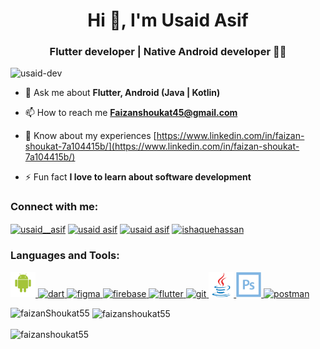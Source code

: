 <h1 align="center">Hi 👋, I'm Usaid Asif</h1>
<h3 align="center">Flutter developer | Native Android developer 👨‍💻</h3>

<p align="left"> <img src="https://komarev.com/ghpvc/?username=usaid-dev&label=Profile%20views&color=0e75b6&style=flat" alt="usaid-dev" /> </p>

- 💬 Ask me about **Flutter, Android (Java | Kotlin)**

- 📫 How to reach me **Faizanshoukat45@gmail.com**

- 📄 Know about my experiences [https://www.linkedin.com/in/faizan-shoukat-7a104415b/](https://www.linkedin.com/in/faizan-shoukat-7a104415b/)

- ⚡ Fun fact **I love to learn about software development**

<h3 align="left">Connect with me:</h3>
<p align="left">
<a href="https://twitter.com/faizanshoukat45" target="blank"><img align="center" src="https://raw.githubusercontent.com/rahuldkjain/github-profile-readme-generator/master/src/images/icons/Social/twitter.svg" alt="usaid__asif" height="30" width="40" /></a>
<a href="https://www.linkedin.com/in/faizan-shoukat-7a104415b/" target="blank"><img align="center" src="https://raw.githubusercontent.com/rahuldkjain/github-profile-readme-generator/master/src/images/icons/Social/linked-in-alt.svg" alt="usaid asif" height="30" width="40" /></a>
<a href="https://www.facebook.com/faizanshoukat99" target="blank"><img align="center" src="https://raw.githubusercontent.com/rahuldkjain/github-profile-readme-generator/master/src/images/icons/Social/facebook.svg" alt="usaid asif" height="30" width="40" /></a>
<a href="https://www.instagram.com/faizan_shoukat/" target="blank"><img align="center" src="https://raw.githubusercontent.com/rahuldkjain/github-profile-readme-generator/master/src/images/icons/Social/instagram.svg" alt="ishaquehassan" height="30" width="40" /></a>
</p>

<h3 align="left">Languages and Tools:</h3>
<p align="left"> <a href="https://developer.android.com" target="_blank" rel="noreferrer"> <img src="https://raw.githubusercontent.com/devicons/devicon/master/icons/android/android-original-wordmark.svg" alt="android" width="40" height="40"/> </a> <a href="https://dart.dev" target="_blank" rel="noreferrer"> <img src="https://www.vectorlogo.zone/logos/dartlang/dartlang-icon.svg" alt="dart" width="40" height="40"/> </a> <a href="https://www.figma.com/" target="_blank" rel="noreferrer"> <img src="https://www.vectorlogo.zone/logos/figma/figma-icon.svg" alt="figma" width="40" height="40"/> </a> <a href="https://firebase.google.com/" target="_blank" rel="noreferrer"> <img src="https://www.vectorlogo.zone/logos/firebase/firebase-icon.svg" alt="firebase" width="40" height="40"/> </a> <a href="https://flutter.dev" target="_blank" rel="noreferrer"> <img src="https://www.vectorlogo.zone/logos/flutterio/flutterio-icon.svg" alt="flutter" width="40" height="40"/> </a> <a href="https://git-scm.com/" target="_blank" rel="noreferrer"> <img src="https://www.vectorlogo.zone/logos/git-scm/git-scm-icon.svg" alt="git" width="40" height="40"/> </a> <a href="https://www.java.com" target="_blank" rel="noreferrer"> <img src="https://raw.githubusercontent.com/devicons/devicon/master/icons/java/java-original.svg" alt="java" width="40" height="40"/> </a><a href="https://www.photoshop.com/en" target="_blank" rel="noreferrer"> <img src="https://raw.githubusercontent.com/devicons/devicon/master/icons/photoshop/photoshop-line.svg" alt="photoshop" width="40" height="40"/> </a> <a href="https://postman.com" target="_blank" rel="noreferrer"> <img src="https://www.vectorlogo.zone/logos/getpostman/getpostman-icon.svg" alt="postman" width="40" height="40"/> </a> </p>

<p><img align="left" src="https://github-readme-stats.vercel.app/api/top-langs?username=faizanShoukat55&show_icons=true&locale=en&layout=compact" alt="faizanShoukat55" /></p>

<p>&nbsp;<img align="center" src="https://github-readme-stats.vercel.app/api?username=faizanshoukat55&show_icons=true&locale=en" alt="faizanshoukat55" /></p>

<p><img align="center" src="https://github-readme-streak-stats.herokuapp.com/?user=faizanshoukat55&" alt="faizanshoukat55" /></p>
